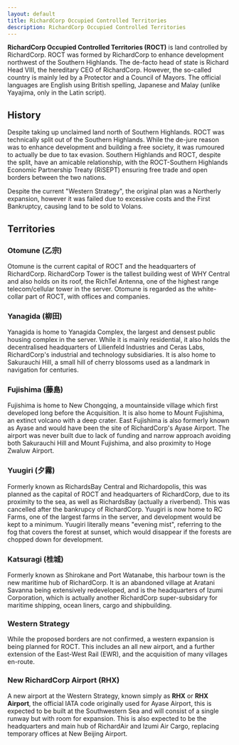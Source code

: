 ```yaml
---
layout: default
title: RichardCorp Occupied Controlled Territories
description: RichardCorp Occupied Controlled Territories
---
```


**RichardCorp Occupied Controlled Territories (ROCT)** is land controlled by RichardCorp.
ROCT was formed by RichardCorp to enhance development northwest of the Southern Highlands.
The de-facto head of state is Richard Head VIII, the hereditary CEO of RichardCorp. However,
the so-called country is mainly led by a Protector and a Council of Mayors. The official
languages are English using British spelling, Japanese and Malay (unlike Yayajima, only in 
the Latin script).

## History
Despite taking up unclaimed land north of Southern Highlands. ROCT was technically split out
of the Southern Highlands. While the de-jure reason was to enhance development and building a
free society, it was rumoured to actually be due to tax evasion. Southern Highlands and ROCT,
despite the split, have an amicable relationship, with the ROCT-Southern Highlands Economic 
Partnership Treaty (RiSEPT) ensuring free trade and open borders between the two nations.

Despite the current "Western Strategy", the original plan was a Northerly expansion, however
it was failed due to excessive costs and the First Bankruptcy, causing land to be sold to
Volans.

## Territories
### Otomune (乙宗)
Otomune is the current capital of ROCT and the headquarters of RichardCorp. RichardCorp Tower
is the tallest building west of WHY Central and also holds on its roof, the RichTel Antenna, 
one of the highest range telecom/cellular tower in the server. Otomune is regarded as the white-
collar part of ROCT, with offices and companies.

### Yanagida (柳田)
Yanagida is home to Yanagida Complex, the largest and densest public housing complex in the
server. While it is mainly residential, it also holds the decentralised headquarters of 
Lilienfeld Industries and Ceras Labs, RichardCorp's industrial and technology subsidiaries.
It is also home to Sakurauchi Hill, a small hill of cherry blossoms used as a landmark in
navigation for centuries.

### Fujishima (藤島)
Fujishima is home to New Chongqing, a mountainside village which first developed long before 
the Acquisition. It is also home to Mount Fujishima, an extinct volcano with a deep crater. 
East Fujishima is also formerly known as Ayase and would have been the site of RichardCorp's
Ayase Airport. The airport was never built due to lack of funding and narrow approach avoiding
both Sakurauchi Hill and Mount Fujishima, and also proximity to Hoge Zwaluw Airport. 

### Yuugiri (夕霧)
Formerly known as RichardsBay Central and Richardopolis, this was planned as the capital of ROCT
and headquarters of RichardCorp, due to its proximity to the sea, as well as RichardsBay (actually
a riverbend). This was cancelled after the bankrupcy of RichardCorp. Yuugiri is now home to RC Farms,
one of the largest farms in the server, and development would be kept to a minimum. Yuugiri literally
means "evening mist", referring to the fog that covers the forest at sunset, which would disappear if
the forests are chopped down for development.

### Katsuragi (桂城)
Formerly known as Shirokane and Port Watanabe, this harbour town is the new maritime hub of
RichardCorp. It is an abandoned village at Aratani Savanna being extensively redeveloped, and is the
headquarters of Izumi Corporation, which is actually another RichardCorp super-subsidary for maritime
shipping, ocean liners, cargo and shipbuilding.

### Western Strategy
While the proposed borders are not confirmed, a western expansion is being planned for ROCT.
This includes an all new airport, and a further extension of the East-West Rail (EWR), and the
acquisition of many villages en-route.

### New RichardCorp Airport (RHX)
A new airport at the Western Strategy, known simply as **RHX** or **RHX Airport**, the official IATA
code originally used for Ayase Airport, this is expected to be built at the Southwestern Sea and will
consist of a single runway but with room for expansion. This is also expected to be the headquarters 
and main hub of RichardAir and Izumi Air Cargo, replacing temporary offices at New Beijing Airport.